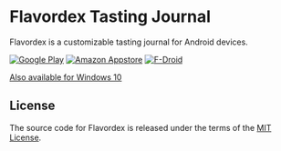 # Flavordex Tasting Journal

Flavordex is a customizable tasting journal for Android devices.

[![Google Play](https://raw.githubusercontent.com/ultramega/flavordex/master/badges/en-play-badge.png)](https://play.google.com/store/apps/details?id=com.ultramegasoft.flavordex2) [![Amazon Appstore](https://raw.githubusercontent.com/ultramega/flavordex/master/badges/en-amazon-badge.png)](https://www.amazon.com/gp/mas/dl/android?p=com.ultramegasoft.flavordex2) [![F-Droid](https://raw.githubusercontent.com/ultramega/flavordex/master/badges/en-fdroid-badge.png)](https://f-droid.org/repository/browse/?fdid=com.ultramegasoft.flavordex2)

[Also available for Windows 10](https://github.com/ultramega/flavordex-uwp)

## License

The source code for Flavordex is released under the terms of the
[MIT License](http://sguidetti.mit-license.org/).

